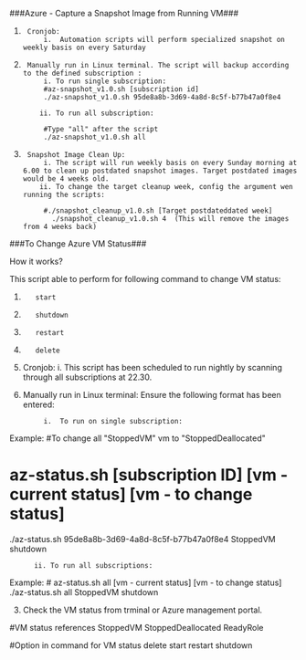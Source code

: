 ###Azure - Capture a Snapshot Image from Running VM###

1.      Cronjob:
            i.  Automation scripts will perform specialized snapshot on weekly basis on every Saturday
 
2.      Manually run in Linux terminal. The script will backup according to the defined subscription :
            i. To run single subscription:
			#az-snapshot_v1.0.sh [subscription id]
			./az-snapshot_v1.0.sh 95de8a8b-3d69-4a8d-8c5f-b77b47a0f8e4
 
           ii. To run all subscription:
		   
			#Type "all" after the script
			./az-snapshot_v1.0.sh all
 
3.      Snapshot Image Clean Up:
            i. The script will run weekly basis on every Sunday morning at 6.00 to clean up postdated snapshot images. Target postdated images would be 4 weeks old.
           ii. To change the target cleanup week, config the argument wen running the scripts:
 
            #./snapshot_cleanup_v1.0.sh [Target postdateddated week]
              ./snapshot_cleanup_v1.0.sh 4  (This will remove the images from 4 weeks back) 



###To Change Azure VM Status###

How it works?
 
This script able to perform for following command to change VM status:
1.        start
2.        shutdown
3.        restart
4.        delete
 
1. Cronjob:
            i. This script has been scheduled to run nightly by scanning through all subscriptions at 22.30.
           
2. Manually run in Linux terminal:
Ensure the following format has been entered:
 
            i.  To run on single subscription:
Example:
#To change all "StoppedVM" vm to "StoppedDeallocated" 
 
# az-status.sh [subscription ID] [vm - current status] [vm - to change status]
./az-status.sh 95de8a8b-3d69-4a8d-8c5f-b77b47a0f8e4 StoppedVM shutdown
 
          ii. To run all subscriptions:
Example:
               # az-status.sh all [vm - current status] [vm - to change status]
               ./az-status.sh all StoppedVM shutdown
 
3. Check the VM status from trminal or Azure management portal.
 
#VM status references
StoppedVM
StoppedDeallocated
ReadyRole
 
#Option in command for VM status
delete
start
restart
shutdown 




